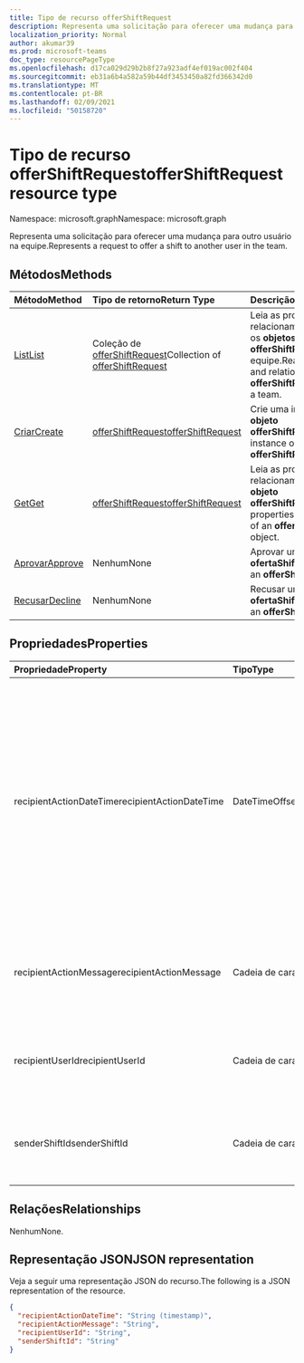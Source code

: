 ```yaml
---
title: Tipo de recurso offerShiftRequest
description: Representa uma solicitação para oferecer uma mudança para outro usuário na equipe.
localization_priority: Normal
author: akumar39
ms.prod: microsoft-teams
doc_type: resourcePageType
ms.openlocfilehash: d17ca029d29b2b8f27a923adf4ef019ac002f404
ms.sourcegitcommit: eb31a6b4a582a59b44df3453450a82fd366342d0
ms.translationtype: MT
ms.contentlocale: pt-BR
ms.lasthandoff: 02/09/2021
ms.locfileid: "50158720"
---
```

# <a name="offershiftrequest-resource-type"></a><span data-ttu-id="22c6d-103">Tipo de recurso offerShiftRequest</span><span class="sxs-lookup"><span data-stu-id="22c6d-103">offerShiftRequest resource type</span></span>

<span data-ttu-id="22c6d-104">Namespace: microsoft.graph</span><span class="sxs-lookup"><span data-stu-id="22c6d-104">Namespace: microsoft.graph</span></span>

<span data-ttu-id="22c6d-105">Representa uma solicitação para oferecer uma mudança para outro usuário na equipe.</span><span class="sxs-lookup"><span data-stu-id="22c6d-105">Represents a request to offer a shift to another user in the team.</span></span>

## <a name="methods"></a><span data-ttu-id="22c6d-106">Métodos</span><span class="sxs-lookup"><span data-stu-id="22c6d-106">Methods</span></span>

| <span data-ttu-id="22c6d-107">Método</span><span class="sxs-lookup"><span data-stu-id="22c6d-107">Method</span></span>       | <span data-ttu-id="22c6d-108">Tipo de retorno</span><span class="sxs-lookup"><span data-stu-id="22c6d-108">Return Type</span></span> | <span data-ttu-id="22c6d-109">Descrição</span><span class="sxs-lookup"><span data-stu-id="22c6d-109">Description</span></span> |
|:-------------|:------------|:------------|
| [<span data-ttu-id="22c6d-110">List</span><span class="sxs-lookup"><span data-stu-id="22c6d-110">List</span></span>](../api/offershiftrequest-list.md) | <span data-ttu-id="22c6d-111">Coleção de [offerShiftRequest](offershiftrequest.md)</span><span class="sxs-lookup"><span data-stu-id="22c6d-111">Collection of [offerShiftRequest](offershiftrequest.md)</span></span> | <span data-ttu-id="22c6d-112">Leia as propriedades e os relacionamentos de todos os **objetos offerShiftRequest** em uma equipe.</span><span class="sxs-lookup"><span data-stu-id="22c6d-112">Read the properties and relationships of all **offerShiftRequest** objects in a team.</span></span> |
| [<span data-ttu-id="22c6d-113">Criar</span><span class="sxs-lookup"><span data-stu-id="22c6d-113">Create</span></span>](../api/offershiftrequest-post.md) | [<span data-ttu-id="22c6d-114">offerShiftRequest</span><span class="sxs-lookup"><span data-stu-id="22c6d-114">offerShiftRequest</span></span>](offershiftrequest.md) | <span data-ttu-id="22c6d-115">Crie uma instância de um **objeto offerShiftRequest.**</span><span class="sxs-lookup"><span data-stu-id="22c6d-115">Create an instance of an **offerShiftRequest** object.</span></span> |
| [<span data-ttu-id="22c6d-116">Get</span><span class="sxs-lookup"><span data-stu-id="22c6d-116">Get</span></span>](../api/offershiftrequest-get.md) | [<span data-ttu-id="22c6d-117">offerShiftRequest</span><span class="sxs-lookup"><span data-stu-id="22c6d-117">offerShiftRequest</span></span>](offershiftrequest.md) | <span data-ttu-id="22c6d-118">Leia as propriedades e os relacionamentos de um **objeto offerShiftRequest.**</span><span class="sxs-lookup"><span data-stu-id="22c6d-118">Read the properties and relationships of an **offerShiftRequest** object.</span></span> |
|[<span data-ttu-id="22c6d-119">Aprovar</span><span class="sxs-lookup"><span data-stu-id="22c6d-119">Approve</span></span>](../api/offershiftrequest-approve.md)|<span data-ttu-id="22c6d-120">Nenhum</span><span class="sxs-lookup"><span data-stu-id="22c6d-120">None</span></span>|<span data-ttu-id="22c6d-121">Aprovar uma **ofertaShiftRequest**.</span><span class="sxs-lookup"><span data-stu-id="22c6d-121">Approve an **offerShiftRequest**.</span></span> |
|[<span data-ttu-id="22c6d-122">Recusar</span><span class="sxs-lookup"><span data-stu-id="22c6d-122">Decline</span></span>](../api/offershiftrequest-decline.md)|<span data-ttu-id="22c6d-123">Nenhum</span><span class="sxs-lookup"><span data-stu-id="22c6d-123">None</span></span>|<span data-ttu-id="22c6d-124">Recusar uma **ofertaShiftRequest**.</span><span class="sxs-lookup"><span data-stu-id="22c6d-124">Decline an **offerShiftRequest**.</span></span> |

## <a name="properties"></a><span data-ttu-id="22c6d-125">Propriedades</span><span class="sxs-lookup"><span data-stu-id="22c6d-125">Properties</span></span>

| <span data-ttu-id="22c6d-126">Propriedade</span><span class="sxs-lookup"><span data-stu-id="22c6d-126">Property</span></span>     | <span data-ttu-id="22c6d-127">Tipo</span><span class="sxs-lookup"><span data-stu-id="22c6d-127">Type</span></span>        | <span data-ttu-id="22c6d-128">Descrição</span><span class="sxs-lookup"><span data-stu-id="22c6d-128">Description</span></span> |
|:-------------|:------------|:------------|
|<span data-ttu-id="22c6d-129">recipientActionDateTime</span><span class="sxs-lookup"><span data-stu-id="22c6d-129">recipientActionDateTime</span></span>|<span data-ttu-id="22c6d-130">DateTimeOffset</span><span class="sxs-lookup"><span data-stu-id="22c6d-130">DateTimeOffset</span></span>|<span data-ttu-id="22c6d-p101">O tipo Timestamp representa informações de data e hora usando o formato ISO 8601 e está sempre no horário UTC. Por exemplo, meia-noite em UTC no dia 1º de janeiro de 2014 teria esta aparência: `'2014-01-01T00:00:00Z'`</span><span class="sxs-lookup"><span data-stu-id="22c6d-p101">The Timestamp type represents date and time information using ISO 8601 format and is always in UTC time. For example, midnight UTC on Jan 1, 2014 would look like this: `'2014-01-01T00:00:00Z'`</span></span>|
|<span data-ttu-id="22c6d-133">recipientActionMessage</span><span class="sxs-lookup"><span data-stu-id="22c6d-133">recipientActionMessage</span></span>|<span data-ttu-id="22c6d-134">Cadeia de caracteres</span><span class="sxs-lookup"><span data-stu-id="22c6d-134">String</span></span>| <span data-ttu-id="22c6d-135">Mensagem personalizada enviada pelo destinatário da solicitação de turno de oferta.</span><span class="sxs-lookup"><span data-stu-id="22c6d-135">Custom message sent by recipient of the offer shift request.</span></span> |
|<span data-ttu-id="22c6d-136">recipientUserId</span><span class="sxs-lookup"><span data-stu-id="22c6d-136">recipientUserId</span></span>|<span data-ttu-id="22c6d-137">Cadeia de caracteres</span><span class="sxs-lookup"><span data-stu-id="22c6d-137">String</span></span>| <span data-ttu-id="22c6d-138">ID de usuário do destinatário da solicitação de mudança de oferta.</span><span class="sxs-lookup"><span data-stu-id="22c6d-138">User ID of the recipient of the offer shift request.</span></span>|
|<span data-ttu-id="22c6d-139">senderShiftId</span><span class="sxs-lookup"><span data-stu-id="22c6d-139">senderShiftId</span></span>|<span data-ttu-id="22c6d-140">Cadeia de caracteres</span><span class="sxs-lookup"><span data-stu-id="22c6d-140">String</span></span>| <span data-ttu-id="22c6d-141">ID de usuário do remetente da solicitação de mudança de oferta.</span><span class="sxs-lookup"><span data-stu-id="22c6d-141">User ID of the sender of the offer shift request.</span></span>|

## <a name="relationships"></a><span data-ttu-id="22c6d-142">Relações</span><span class="sxs-lookup"><span data-stu-id="22c6d-142">Relationships</span></span>

<span data-ttu-id="22c6d-143">Nenhum</span><span class="sxs-lookup"><span data-stu-id="22c6d-143">None.</span></span>

## <a name="json-representation"></a><span data-ttu-id="22c6d-144">Representação JSON</span><span class="sxs-lookup"><span data-stu-id="22c6d-144">JSON representation</span></span>

<span data-ttu-id="22c6d-145">Veja a seguir uma representação JSON do recurso.</span><span class="sxs-lookup"><span data-stu-id="22c6d-145">The following is a JSON representation of the resource.</span></span>

<!-- {
  "blockType": "resource",
  "optionalProperties": [

  ],
  "@odata.type": "microsoft.graph.offerShiftRequest"
}-->

```json
{
  "recipientActionDateTime": "String (timestamp)",
  "recipientActionMessage": "String",
  "recipientUserId": "String",
  "senderShiftId": "String"
}
```

<!-- uuid: 16cd6b66-4b1a-43a1-adaf-3a886856ed98
2019-02-04 14:57:30 UTC -->
<!-- {
  "type": "#page.annotation",
  "description": "offerShiftRequest resource",
  "keywords": "",
  "section": "documentation",
  "tocPath": ""
}-->

